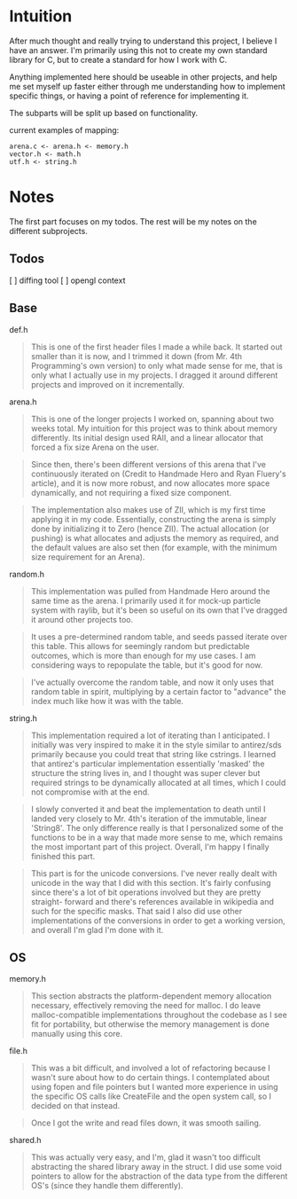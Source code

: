 
# Intuition

After much thought and really trying to understand this project, I believe
I have an answer. I'm primarily using this not to create my own standard
library for C, but to create a standard for how I work with C.

Anything implemented here should be useable in other projects, and help me
set myself up faster either through me understanding how to implement
specific things, or having a point of reference for implementing it.

The subparts will be split up based on functionality.

current examples of mapping:
```
arena.c <- arena.h <- memory.h
vector.h <- math.h
utf.h <- string.h
```

# Notes

The first part focuses on my todos.
The rest will be my notes on the different subprojects.


## Todos
[ ] diffing tool
[ ] opengl context

## Base

def.h

> This is one of the first header files I made a while back. It started out
> smaller than it is now, and I trimmed it down (from Mr. 4th Programming's own
> version) to only what made sense for me, that is only what I actually use in
> my projects. I dragged it around different projects and improved on it
> incrementally.

arena.h

> This is one of the longer projects I worked on, spanning about two weeks total.
> My intuition for this project was to think about memory differently.
> Its initial design used RAII, and a linear allocator that forced a fix
> size Arena on the user.

> Since then, there's been different versions of this arena that I've continuously
> iterated on (Credit to Handmade Hero and Ryan Fluery's article), and it is
> now more robust, and now allocates more space dynamically, and not
> requiring a fixed size component.

> The implementation also makes use of ZII, which is my first time applying it
> in my code. Essentially, constructing the arena is simply done by initializing
> it to Zero (hence ZII). The actual allocation (or pushing) is what allocates
> and adjusts the memory as required, and the default values are also set then
> (for example, with the minimum size requirement for an Arena).


random.h

> This implementation was pulled from Handmade Hero around the same time as
> the arena. I primarily used it for mock-up particle system with raylib, but
> it's been so useful on its own that I've dragged it around other projects too.

> It uses a pre-determined random table, and seeds passed iterate over this table.
> This allows for seemingly random but predictable outcomes, which is more than
> enough for my use cases. I am considering ways to repopulate the table, but
> it's good for now.

> I've actually overcome the random table, and now it only uses that random
> table in spirit, multiplying by a certain factor to "advance" the index
> much like how it was with the table.

string.h

> This implementation required a lot of iterating than I anticipated. I initially
> was very inspired to make it in the style similar to antirez/sds primarily
> because you could treat that string like cstrings. I learned that antirez's
> particular implementation essentially 'masked' the structure the string lives
> in, and I thought was super clever but required strings to be dynamically
> allocated at all times, which I could not compromise with at the end.

> I slowly converted it and beat the implementation to death until I landed
> very closely to Mr. 4th's iteration of the immutable, linear 'String8'.
> The only difference really is that I personalized some of the functions to
> be in a way that made more sense to me, which remains the most important
> part of this project. Overall, I'm happy I finally finished this part.

> This part is for the unicode conversions. I've never really dealt with
> unicode in the way that I did with this section. It's fairly confusing
> since there's a lot of bit operations involved but they are pretty straight-
> forward and there's references available in wikipedia and such for the
> specific masks. That said I also did use other implementations of the
> conversions in order to get a working version, and overall I'm glad I'm
> done with it.

## OS

memory.h

> This section abstracts the platform-dependent memory allocation necessary,
> effectively removing the need for malloc. I do leave malloc-compatible
> implementations throughout the codebase as I see fit for portability, but
> otherwise the memory management is done manually using this core.

file.h

> This was a bit difficult, and involved a lot of refactoring because I wasn't
> sure about how to do certain things. I contemplated about using fopen and
> file pointers but I wanted more experience in using the specific OS calls
> like CreateFile and the open system call, so I decided on that instead.

> Once I got the write and read files down, it was smooth sailing.

shared.h

> This was actually very easy, and I'm, glad it wasn't too difficult abstracting
> the shared library away in the struct. I did use some void pointers to
> allow for the abstraction of the data type from the different OS's (since
> they handle them differently).
